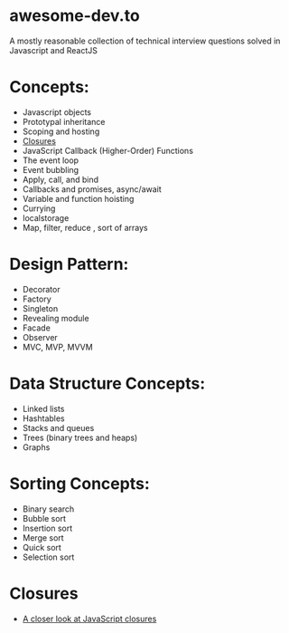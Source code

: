 # awesome-dev.to
A mostly reasonable collection of technical interview questions solved in Javascript and ReactJS

# Concepts:

* Javascript objects
* Prototypal inheritance
* Scoping and hosting
* [Closures](#Closures)
* JavaScript Callback (Higher-Order) Functions
* The event loop
* Event bubbling
* Apply, call, and bind
* Callbacks and promises, async/await
* Variable and function hoisting
* Currying
* localstorage
* Map, filter, reduce , sort of arrays


# Design Pattern:

* Decorator
* Factory
* Singleton
* Revealing module
* Facade
* Observer
* MVC, MVP, MVVM

# Data Structure Concepts:

* Linked lists
* Hashtables
* Stacks and queues
* Trees (binary trees and heaps)
* Graphs

# Sorting Concepts:

* Binary search
* Bubble sort
* Insertion sort
* Merge sort
* Quick sort
* Selection sort


# Closures

* [A closer look at JavaScript closures](https://dev.to/bnevilleoneill/a-closer-look-at-javascript-closures-higher-order-functions-and-currying-4ng9)
